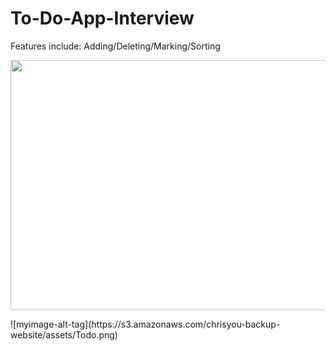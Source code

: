 # To-Do-App-Interview
Features include: Adding/Deleting/Marking/Sorting

<p align="center">
 <img src="https://chrisyou-backup-website.s3.amazonaws.com/assets/Todo.png" width="700" height="400"/> 
 </p>
![myimage-alt-tag](https://s3.amazonaws.com/chrisyou-backup-website/assets/Todo.png)

